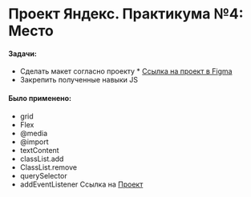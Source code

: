 # Проект Яндекс. Практикума №4: Место

#### Задачи:
- Сделать макет согласно проекту * [Ссылка на проект в Figma](https://www.figma.com/file/2cn9N9jSkmxD84oJik7xL7/JavaScript.-Sprint-4?node-id=0%3A1)
- Закрепить полученные навыки JS

#### Было применено:

- grid
- Flex
- @media
- @import
- textContent
- classList.add
- ClassList.remove
- querySelector
- addEventListener
Ссылка на [Проект](https://myackotka93.github.io/mesto/index.html)